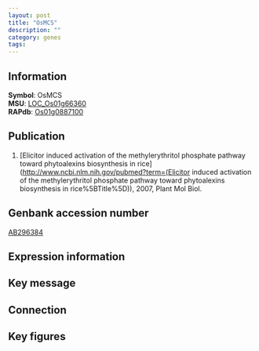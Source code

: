 ```yaml
---
layout: post
title: "OsMCS"
description: ""
category: genes
tags: 
---
```


## Information
__Symbol__: OsMCS  
__MSU__: [LOC_Os01g66360](http://rice.plantbiology.msu.edu/cgi-bin/ORF_infopage.cgi?orf=LOC_Os01g66360)  
__RAPdb__: [Os01g0887100](http://rapdb.dna.affrc.go.jp/viewer/gbrowse_details/irgsp1?name=Os01g0887100)  

## Publication
1. [Elicitor induced activation of the methylerythritol phosphate pathway toward phytoalexins biosynthesis in rice](http://www.ncbi.nlm.nih.gov/pubmed?term=(Elicitor induced activation of the methylerythritol phosphate pathway toward phytoalexins biosynthesis in rice%5BTitle%5D)), 2007, Plant Mol Biol.

## Genbank accession number
[AB296384](http://www.ncbi.nlm.nih.gov/nuccore/AB296384)

## Expression information

## Key message

## Connection

## Key figures



